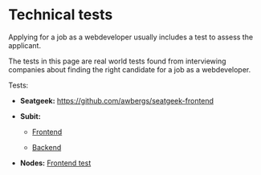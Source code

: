 # Technical tests
Applying for a job as a webdeveloper usually includes a test to assess the applicant. 

The tests in this page are real world tests found from interviewing companies about finding the right candidate for a job as a webdeveloper. 

Tests:
* **Seatgeek:** https://github.com/awbergs/seatgeek-frontend

* **Subit:**
  * [Frontend](subit/subit%20-%20candidate%20test%20frontend.pdf)

  * [Backend](subit/subit%20-%20candidate%20test%20backend.pdf)

* **Nodes:** [Frontend test](nodes/frontend-test.md)
